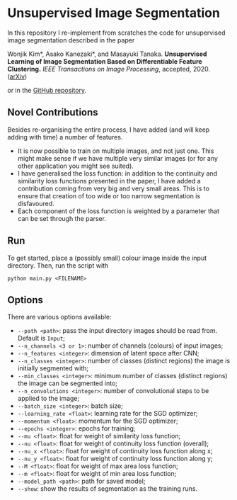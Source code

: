 # Unsupervised Image Segmentation

In this repository I re-implement from scratches the code for unsupervised image segmentation described in the paper

Wonjik Kim\*, Asako Kanezaki\*, and Masayuki Tanaka.
**Unsupervised Learning of Image Segmentation Based on Differentiable Feature Clustering.** 
*IEEE Transactions on Image Processing*, accepted, 2020.
([arXiv](https://arxiv.org/abs/2007.09990))

or in the [GitHub repository](https://github.com/kanezaki/pytorch-unsupervised-segmentation). 

## Novel Contributions

Besides re-organising the entire process, I have added (and will keep adding with time) a number of features. 

- It is now possible to train on multiple images, and not just one. This might make sense if we have multiple very similar images (or for any other application you might see suited). 
- I have generalised the loss function: in addition to the continuity and similarity loss functions presented in the paper, I have added a contribution coming from very big and very small areas. This is to ensure that creation of too wide or too narrow segmentation is disfavoured. 
- Each component of the loss function is weighted by a parameter that can be set through the parser. 

## Run

To get started, place a (possibly small) colour image inside the input directory. Then, run the script with

`python main.py <FILENAME>`

## Options

There are various options available:

- `--path <path>`: pass the input directory images should be read from. Default is `Input`;
- `--n_channels <3 or 1>`: number of channels (colours) of input images;
- `--n_features <integer>`: dimension of latent space after CNN;
- `--n_classes <integer>`: number of classes (distinct regions) the image is initially segmented with;
- `--min_classes <integer>`: minimum number of classes (distinct regions) the image can be segmented into;
- `--n_convolutions <integer>`: number of convolutional steps to be applied to the image;
- `--batch_size <integer>`: batch size;
- `--learning_rate <float>`: learning rate for the SGD optimizer;
- `--momentum <float>`: momentum for the SGD optimizer;
- `--epochs <integer>`: epochs for training;
- `--mu <float>`: float for weight of similarity loss function;
- `--nu <float>`: float for weight of continuity loss function (overall);
- `--nu_x <float>`: float for weight of continuity loss function along x;
- `--nu_y <float>`: float for weight of continuity loss function along y;
- `--M <float>`: float for weight of max area loss function;
- `--m <float>`: float for weight of min area loss function;
- `--model_path <path>`: path for saved model;
- `--show`: show the results of segmentation as the training runs.
